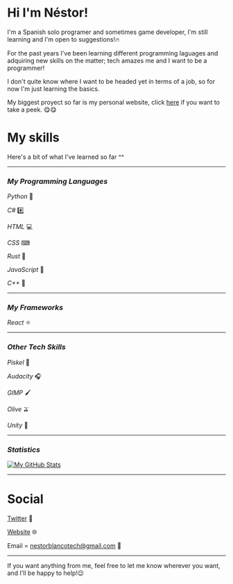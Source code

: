 # Hi I'm Néstor!
I'm a Spanish solo programer and sometimes game developer, I'm still learning and I'm open to suggestions!🔥

For the past  years I've been learning different programming laguages and adquiring new skills on the matter; tech amazes me and I want to be a programmer!

I don't quite know where I want to be headed yet in terms of a job, so for now I'm just learning the basics.

My biggest proyect so far is my personal website, click [here](https://nestea009.github.io) if you want to take a peek. 😋😋

# My skills

Here's a bit of what I've learned so far ^^

 ---

### *My Programming Languages*

 *Python*  🐍
 
 *C#*  #️⃣
 
 *HTML*  💻
 
 *CSS*  ⌨
 
 *Rust*  🦀

 *JavaScript* 🌙

 *C++* 💯
 
 ---

 ### *My Frameworks* 

 *React* ⚛

 ---
 
 ### *Other Tech Skills*

  *Piskel*  🔷
  
  *Audacity*  🎧
 
  *GIMP*  🖌
  
  *Olive*  🫒

  *Unity*  🎦

  ---
 
 
 ### *Statistics*

[![My GitHub Stats](https://github-readme-stats.vercel.app/api/?username=Nestea009&count_private=true&theme=tokyonight&showicons=true)]()

 
  ---
 
 
 # Social
 
 [Twitter](https://twitter.com/NestorTech_009)  🦜
 
 [Website](https://nestea009.github.io)  🌐
 
 Email = nestorblancotech@gmail.com  📨
 
 ---

If you want anything from me, feel free to let me know wherever you want, and I'll be happy to help!😉


<!---
Nestea009/Nestea009 is a ✨ special ✨ repository because its `README.md` (this file) appears on your GitHub profile.
You can click the Preview link to take a look at your changes.
--->
